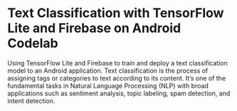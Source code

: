 # Text Classification with TensorFlow Lite and Firebase on Android Codelab

Using TensorFlow Lite and Firebase to train and deploy a text classification model to an Android application. 
Text classification is the process of assigning tags or categories to text according to its content. It’s one of the fundamental tasks in Natural Language Processing (NLP) with broad applications such as sentiment analysis, topic labeling, spam detection, and intent detection.
